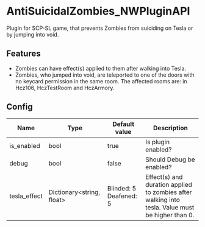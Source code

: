 # AntiSuicidalZombies_NWPluginAPI
Plugin for SCP-SL game, that prevents Zombies from suiciding on Tesla or by jumping into void.

## Features
- Zombies can have effect(s) applied to them after walking into Tesla.
- Zombies, who jumped into void, are teleported to one of the doors with no keycard permission in the same room. The affected rooms are: in Hcz106, HczTestRoom and HczArmory.

## Config
|Name|Type|Default value|Description|
|---|---|---|---|
|is_enabled|bool|true|Is plugin enabled?|
|debug|bool|false|Should Debug be enabled?|
|tesla_effect|Dictionary<string, float>|Blinded: 5 Deafened: 5|Effect(s) and duration applied to zombies after walking into tesla. Value must be higher than 0.|
